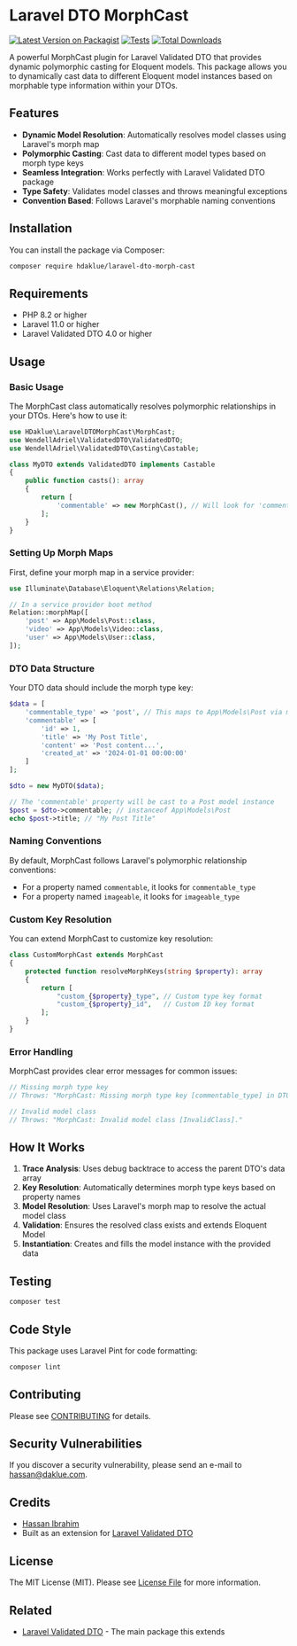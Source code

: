 # Laravel DTO MorphCast

[![Latest Version on Packagist](https://img.shields.io/packagist/v/hdaklue/laravel-dto-morph-cast.svg?style=flat-square)](https://packagist.org/packages/hdaklue/laravel-dto-morph-cast)
[![Tests](https://github.com/hdaklue/laravel-dto-morph-cast/workflows/run-tests/badge.svg)](https://github.com/hdaklue/laravel-dto-morph-cast/actions)
[![Total Downloads](https://img.shields.io/packagist/dt/hdaklue/laravel-dto-morph-cast.svg?style=flat-square)](https://packagist.org/packages/hdaklue/laravel-dto-morph-cast)

A powerful MorphCast plugin for Laravel Validated DTO that provides dynamic polymorphic casting for Eloquent models. This package allows you to dynamically cast data to different Eloquent model instances based on morphable type information within your DTOs.

## Features

- **Dynamic Model Resolution**: Automatically resolves model classes using Laravel's morph map
- **Polymorphic Casting**: Cast data to different model types based on morph type keys
- **Seamless Integration**: Works perfectly with Laravel Validated DTO package
- **Type Safety**: Validates model classes and throws meaningful exceptions
- **Convention Based**: Follows Laravel's morphable naming conventions

## Installation

You can install the package via Composer:

```bash
composer require hdaklue/laravel-dto-morph-cast
```

## Requirements

- PHP 8.2 or higher
- Laravel 11.0 or higher
- Laravel Validated DTO 4.0 or higher

## Usage

### Basic Usage

The MorphCast class automatically resolves polymorphic relationships in your DTOs. Here's how to use it:

```php
use HDaklue\LaravelDTOMorphCast\MorphCast;
use WendellAdriel\ValidatedDTO\ValidatedDTO;
use WendellAdriel\ValidatedDTO\Casting\Castable;

class MyDTO extends ValidatedDTO implements Castable
{
    public function casts(): array
    {
        return [
            'commentable' => new MorphCast(), // Will look for 'commentable_type' key
        ];
    }
}
```

### Setting Up Morph Maps

First, define your morph map in a service provider:

```php
use Illuminate\Database\Eloquent\Relations\Relation;

// In a service provider boot method
Relation::morphMap([
    'post' => App\Models\Post::class,
    'video' => App\Models\Video::class,
    'user' => App\Models\User::class,
]);
```

### DTO Data Structure

Your DTO data should include the morph type key:

```php
$data = [
    'commentable_type' => 'post', // This maps to App\Models\Post via morph map
    'commentable' => [
        'id' => 1,
        'title' => 'My Post Title',
        'content' => 'Post content...',
        'created_at' => '2024-01-01 00:00:00'
    ]
];

$dto = new MyDTO($data);

// The 'commentable' property will be cast to a Post model instance
$post = $dto->commentable; // instanceof App\Models\Post
echo $post->title; // "My Post Title"
```

### Naming Conventions

By default, MorphCast follows Laravel's polymorphic relationship conventions:

- For a property named `commentable`, it looks for `commentable_type`
- For a property named `imageable`, it looks for `imageable_type`

### Custom Key Resolution

You can extend MorphCast to customize key resolution:

```php
class CustomMorphCast extends MorphCast
{
    protected function resolveMorphKeys(string $property): array
    {
        return [
            "custom_{$property}_type", // Custom type key format
            "custom_{$property}_id",   // Custom ID key format  
        ];
    }
}
```

### Error Handling

MorphCast provides clear error messages for common issues:

```php
// Missing morph type key
// Throws: "MorphCast: Missing morph type key [commentable_type] in DTO data."

// Invalid model class
// Throws: "MorphCast: Invalid model class [InvalidClass]."
```

## How It Works

1. **Trace Analysis**: Uses debug backtrace to access the parent DTO's data array
2. **Key Resolution**: Automatically determines morph type keys based on property names
3. **Model Resolution**: Uses Laravel's morph map to resolve the actual model class
4. **Validation**: Ensures the resolved class exists and extends Eloquent Model
5. **Instantiation**: Creates and fills the model instance with the provided data

## Testing

```bash
composer test
```

## Code Style

This package uses Laravel Pint for code formatting:

```bash
composer lint
```

## Contributing

Please see [CONTRIBUTING](CONTRIBUTING.md) for details.

## Security Vulnerabilities

If you discover a security vulnerability, please send an e-mail to hassan@daklue.com.

## Credits

- [Hassan Ibrahim](https://github.com/hdaklue)
- Built as an extension for [Laravel Validated DTO](https://github.com/WendellAdriel/laravel-validated-dto)

## License

The MIT License (MIT). Please see [License File](LICENSE) for more information.

## Related

- [Laravel Validated DTO](https://github.com/WendellAdriel/laravel-validated-dto) - The main package this extends